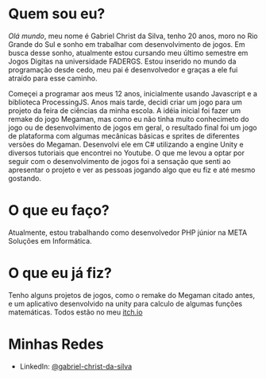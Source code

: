# Quem sou eu?

*Olá mundo*, meu nome é Gabriel Christ da Silva, tenho 20 anos, moro no Rio Grande do Sul e sonho em trabalhar com desenvolvimento de jogos. Em busca desse sonho, atualmente estou cursando meu último semestre em Jogos Digitas na universidade FADERGS. Estou inserido no mundo da programação desde cedo, meu pai é desenvolvedor e graças a ele fui atraído para esse caminho. 

Começei a programar aos meus 12 anos, inicialmente usando Javascript e a biblioteca ProcessingJS. Anos mais tarde, decidi criar um jogo para um projeto da feira de ciências da minha escola.
A idéia inicial foi fazer um remake do jogo Megaman, mas como eu não tinha muito conhecimeto do jogo ou de desenvolvimento de jogos em geral, o resultado final foi um jogo de plataforma com algumas mecânicas básicas e sprites de diferentes versões do Megaman. Desenvolvi ele em C# utilizando a engine Unity e diversos tutoriais que encontrei no Youtube. O que me levou a optar por seguir com o desenvolvimento de jogos foi a sensação que senti ao apresentar o projeto e ver as pessoas jogando algo que eu fiz e até mesmo gostando.

# O que eu faço?

Atualmente, estou trabalhando como desenvolvedor PHP júnior na META Soluções em Informática.

# O que eu já fiz?

Tenho alguns projetos de jogos, como o remake do Megaman citado antes, e um aplicativo desenvolvido na unity para calculo de algumas funções matemáticas. Todos estão no meu [itch.io](https://canaldojackson.itch.io)

# Minhas Redes

* LinkedIn: [@gabriel-christ-da-silva](https://www.linkedin.com/in/gabriel-christ-da-silva/)

